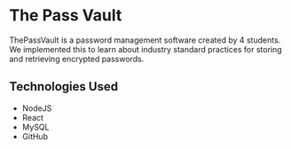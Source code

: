 
<h1>The Pass Vault</h1>
ThePassVault is a password management software created by 4 students. We implemented this to learn about industry standard practices for storing and retrieving encrypted passwords. <br />

<h2>Technologies Used</h2>

- NodeJS
- React
- MySQL
- GitHub
